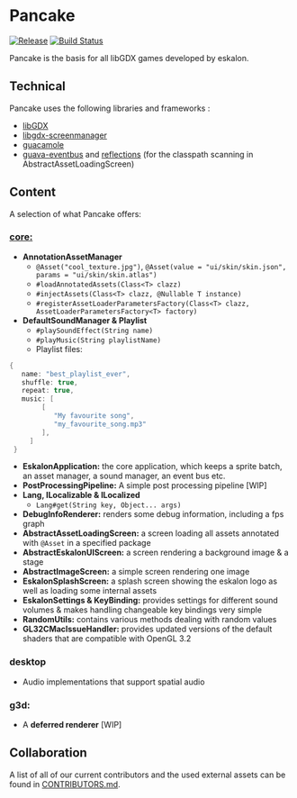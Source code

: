 # Pancake

[![Release](https://jitpack.io/v/eskalon/pancake.svg)](https://jitpack.io/#eskalon/pancake) [![Build Status](https://travis-ci.com/eskalon/pancake.svg?branch=master)](https://travis-ci.com/eskalon/pancake)

Pancake is the basis for all libGDX games developed by eskalon.

## Technical 

Pancake uses the following libraries and frameworks :

- [libGDX](https://github.com/libgdx/libgdx)
- [libgdx-screenmanager](https://github.com/crykn/libgdx-screenmanager)
- [guacamole](https://github.com/crykn/guacamole)
- [guava-eventbus](https://github.com/crykn/guava-eventbus) and [reflections](https://github.com/ronmamo/reflections) (for the classpath scanning in AbstractAssetLoadingScreen)

## Content
A selection of what Pancake offers:

### <u>core:</u>
- **AnnotationAssetManager**
	- `@Asset("cool_texture.jpg")`, `@Asset(value = "ui/skin/skin.json", params = "ui/skin/skin.atlas")`
	- `#loadAnnotatedAssets(Class<T> clazz)`
	- `#injectAssets(Class<T> clazz, @Nullable T instance)`
	- `#registerAssetLoaderParametersFactory(Class<T> clazz, AssetLoaderParametersFactory<T> factory)`
- **DefaultSoundManager & Playlist**
	- `#playSoundEffect(String name)`
	- `#playMusic(String playlistName)`
	- Playlist files:
```java
{
   name: "best_playlist_ever",
   shuffle: true,
   repeat: true,
   music: [
        [
           "My favourite song",
           "my_favourite_song.mp3"
        ],
     ]
 }
 ```
- **EskalonApplication:** the core application, which keeps a sprite batch, an asset manager, a sound manager, an event bus etc.
- **PostProcessingPipeline:** A simple post processing pipeline [WIP]
- **Lang, ILocalizable & ILocalized**
	- `Lang#get(String key, Object... args)`
- **DebugInfoRenderer:** renders some debug information, including a fps graph
- **AbstractAssetLoadingScreen:** a screen loading all assets annotated with `@Asset` in a specified package 
- **AbstractEskalonUIScreen:** a screen rendering a background image & a stage
- **AbstractImageScreen:** a simple screen rendering one image
- **EskalonSplashScreen:** a splash screen showing the eskalon logo as well as loading some internal assets
- **EskalonSettings & KeyBinding:** provides settings for different sound volumes & makes handling changeable key bindings very simple
- **RandomUtils:** contains various methods dealing with random values
- **GL32CMacIssueHandler:** provides updated versions of the default shaders that are compatible with OpenGL 3.2

### desktop
- Audio implementations that support spatial audio

### g3d:
- A **deferred renderer** [WIP]


## Collaboration
A list of all of our current contributors and the used external assets can be found in [CONTRIBUTORS.md](https://github.com/eskalon/pancake/blob/master/CONTRIBUTORS.md).
